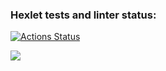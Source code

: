 ### Hexlet tests and linter status:
[![Actions Status](https://github.com/evgeniy1503/java-project-71/workflows/hexlet-check/badge.svg)](https://github.com/evgeniy1503/java-project-71/actions)

<a href="https://asciinema.org/a/2jN38viZTzI21RbEiBxu3A6jk" target="_blank"><img src="https://asciinema.org/a/2jN38viZTzI21RbEiBxu3A6jk.svg" /></a>